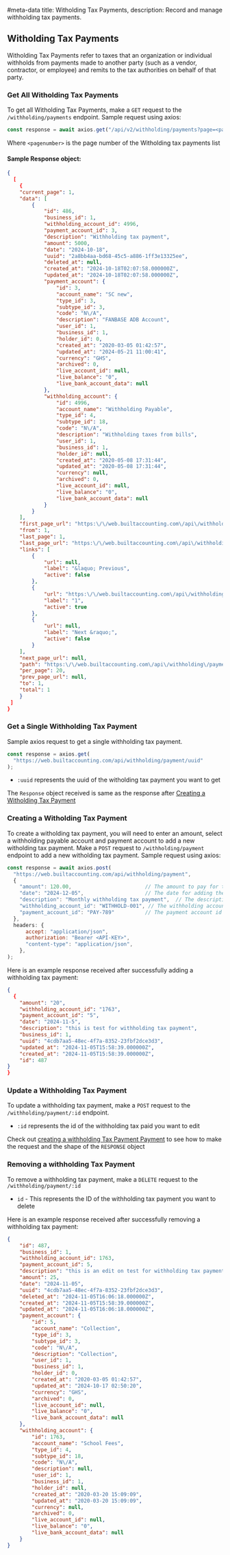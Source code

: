 #meta-data title: Witholding Tax Payments, description: Record and manage withholding tax payments.
## Witholding Tax Payments

Witholding Tax Payments refer to taxes that an organization or individual withholds from payments made to another party (such as a vendor, contractor, or employee) and remits to the tax authorities on behalf of that party.


### Get All Witholding Tax Payments

To get all Witholding Tax Payments, make a `GET` request to the `/withholding/payments` endpoint. Sample request using axios:

```js
const response = await axios.get("/api/v2/withholding/payments?page=<pagenumber>");
```

Where `<pagenumber>` is the page number of the Witholding tax payments list


#### Sample Response object:

```json
{
  [
    {
    "current_page": 1,
    "data": [
        {
            "id": 486,
            "business_id": 1,
            "withholding_account_id": 4996,
            "payment_account_id": 3,
            "description": "Withholding tax payment",
            "amount": 5000,
            "date": "2024-10-18",
            "uuid": "2a8bb4aa-bd68-45c5-a886-1ff3e13325ee",
            "deleted_at": null,
            "created_at": "2024-10-18T02:07:58.000000Z",
            "updated_at": "2024-10-18T02:07:58.000000Z",
            "payment_account": {
                "id": 3,
                "account_name": "SC new",
                "type_id": 3,
                "subtype_id": 3,
                "code": "N\/A",
                "description": "FANBASE ADB Account",
                "user_id": 1,
                "business_id": 1,
                "holder_id": 0,
                "created_at": "2020-03-05 01:42:57",
                "updated_at": "2024-05-21 11:00:41",
                "currency": "GHS",
                "archived": 0,
                "live_account_id": null,
                "live_balance": "0",
                "live_bank_account_data": null
            },
            "withholding_account": {
                "id": 4996,
                "account_name": "Withholding Payable",
                "type_id": 4,
                "subtype_id": 18,
                "code": "N\/A",
                "description": "Withholding taxes from bills",
                "user_id": 1,
                "business_id": 1,
                "holder_id": null,
                "created_at": "2020-05-08 17:31:44",
                "updated_at": "2020-05-08 17:31:44",
                "currency": null,
                "archived": 0,
                "live_account_id": null,
                "live_balance": "0",
                "live_bank_account_data": null
            }
        }
    ],
    "first_page_url": "https:\/\/web.builtaccounting.com\/api\/withholding\/payments?page=1",
    "from": 1,
    "last_page": 1,
    "last_page_url": "https:\/\/web.builtaccounting.com\/api\/withholding\/payments?page=1",
    "links": [
        {
            "url": null,
            "label": "&laquo; Previous",
            "active": false
        },
        {
            "url": "https:\/\/web.builtaccounting.com\/api\/withholding\/payments?page=1",
            "label": "1",
            "active": true
        },
        {
            "url": null,
            "label": "Next &raquo;",
            "active": false
        }
    ],
    "next_page_url": null,
    "path": "https:\/\/web.builtaccounting.com\/api\/withholding\/payments",
    "per_page": 20,
    "prev_page_url": null,
    "to": 1,
    "total": 1
    }
 ]
}
```

### Get a Single Withholding Tax Payment

Sample axios request to get a single withholding tax payment.

```js
const response = axios.get(
  "https://web.builtaccounting.com/api/withholding/payment/uuid"
);
```

- `:uuid` represents the uuid of the witholding tax payment you want to get

The `Response` object received is same as the response after <a href="#creating-a-witholding-tax-payment">Creating a Witholding Tax Payment</a>

### Creating a Witholding Tax Payment

To create a witholding tax payment, you will need to enter an amount, select a withholding payable account and payment account to add a new witholding tax payment.
Make a `POST` request to `/withholding/payment` endpoint to add a new witholding tax payment. Sample request using axios:

```js
const response = await axios.post(
  "https://web.builtaccounting.com/api/withholding/payment",
  {
    "amount": 120.00,                        // The amount to pay for the withholding tax payment
    "date": "2024-12-05",                    // The date for adding the withholding tax payment
    "description": "Monthly withholding tax payment",  // The description for the withholding tax payment
    "withholding_account_id": "WITHHOLD-001", // The withholding account id
    "payment_account_id": "PAY-789"          // The payment account id
  },
  headers: {
      accept: "application/json",
      authorization: "Bearer <API-KEY>",
      "content-type": "application/json",
    },
);
```

Here is an example response received after successfully adding a withholding tax payment:

```json
{
  {
    "amount": "20",
    "withholding_account_id": "1763",
    "payment_account_id": "5",
    "date": "2024-11-5",
    "description": "this is test for withholding tax payment",
    "business_id": 1,
    "uuid": "4cdb7aa5-48ec-4f7a-8352-23fbf2dce3d3",
    "updated_at": "2024-11-05T15:58:39.000000Z",
    "created_at": "2024-11-05T15:58:39.000000Z",
    "id": 487
}
}
```

### Update a Withholding Tax Payment

To update a withholding tax payment, make a `POST` request to the `/withholding/payment/:id` endpoint.

- `:id` represents the id of the withholding tax paid you want to edit

Check out <a href="#creating-a-withholding-tax-payment">creating a withholding Tax Payment Payment</a> to see how to make the request and the shape of the `RESPONSE` object

### Removing a withholding Tax Payment

To remove a withholding tax payment, make a `DELETE` request to the `/withholding/payment/:id`

- `id` - This represents the ID of the withholding tax payment you want to delete

Here is an example response received after successfully removing a withholding tax payment:

```json
{
    "id": 487,
    "business_id": 1,
    "withholding_account_id": 1763,
    "payment_account_id": 5,
    "description": "this is an edit on test for withholding tax payment",
    "amount": 25,
    "date": "2024-11-05",
    "uuid": "4cdb7aa5-48ec-4f7a-8352-23fbf2dce3d3",
    "deleted_at": "2024-11-05T16:06:18.000000Z",
    "created_at": "2024-11-05T15:58:39.000000Z",
    "updated_at": "2024-11-05T16:06:18.000000Z",
    "payment_account": {
        "id": 5,
        "account_name": "Collection",
        "type_id": 3,
        "subtype_id": 3,
        "code": "N\/A",
        "description": "Collection",
        "user_id": 1,
        "business_id": 1,
        "holder_id": 0,
        "created_at": "2020-03-05 01:42:57",
        "updated_at": "2024-10-17 02:50:20",
        "currency": "GHS",
        "archived": 0,
        "live_account_id": null,
        "live_balance": "0",
        "live_bank_account_data": null
    },
    "withholding_account": {
        "id": 1763,
        "account_name": "School Fees",
        "type_id": 4,
        "subtype_id": 18,
        "code": "N\/A",
        "description": null,
        "user_id": 1,
        "business_id": 1,
        "holder_id": null,
        "created_at": "2020-03-20 15:09:09",
        "updated_at": "2020-03-20 15:09:09",
        "currency": null,
        "archived": 0,
        "live_account_id": null,
        "live_balance": "0",
        "live_bank_account_data": null
    }
}
```